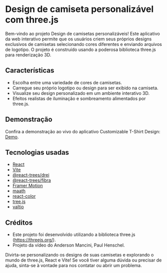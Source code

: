 # Design de camiseta personalizável com three.js

Bem-vindo ao projeto Design de camisetas personalizáveis! Este aplicativo da web interativo permite que os usuários criem seus próprios designs exclusivos de camisetas selecionando cores diferentes e enviando arquivos de logotipo. O projeto é construído usando a poderosa biblioteca three.js para renderização 3D.

## Características

- Escolha entre uma variedade de cores de camisetas.
- Carregue seu próprio logotipo ou design para ser exibido na camiseta.
- Visualize seu design personalizado em um ambiente interativo 3D.
- Efeitos realistas de iluminação e sombreamento alimentados por three.js.

## Demonstração

<!-- ![Exemplo de T-Shirt.js](./public/demo.png) -->

Confira a demonstração ao vivo do aplicativo Customizable T-Shirt Design: [Demo](https://criesuacamiseta.vercel.app).

## Tecnologias usadas

- [React](https://reactjs.org/)
- [Vite](https://vitejs.dev/)
- [@react-trees/drei](https://github.com/pmndrs/drei)
- [@react-trees/fibra](https://github.com/pmndrs/react-três-fibra)
- [Framer Motion](https://www.framer.com/motion/)
- [maath](https://github.com/gre/gl-matrix)
- [react-color](https://casesandberg.github.io/react-color/)
- [tree.js](https://trêsjs.org/)
- [valtio](https://github.com/pmndrs/valtio)


## Créditos

- Este projeto foi desenvolvido utilizando a biblioteca three.js (https://threejs.org/).
- Projeto da vídeo do Anderson Mancini, Paul Henschel.


Divirta-se personalizando os designs de suas camisetas e explorando o mundo de three.js, React e Vite! Se você tiver alguma dúvida ou precisar de ajuda, sinta-se à vontade para nos contatar ou abrir um problema.
